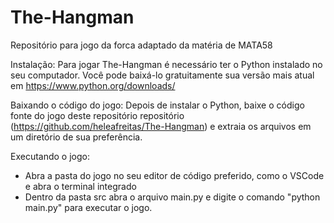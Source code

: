 # The-Hangman
Repositório para jogo da forca adaptado da matéria de MATA58

Instalação:
Para jogar The-Hangman é necessário ter o Python instalado no seu computador. Você pode baixá-lo gratuitamente sua versão mais atual em https://www.python.org/downloads/

Baixando o código do jogo:
Depois de instalar o Python, baixe o código fonte do jogo deste repositório repositório (https://github.com/heleafreitas/The-Hangman) e extraia os arquivos em um diretório de sua preferência.

Executando o jogo:
- Abra a pasta do jogo no seu editor de código preferido, como o VSCode e abra o terminal  integrado
- Dentro da pasta src abra o arquivo main.py e digite o comando "python main.py" para executar o jogo.
